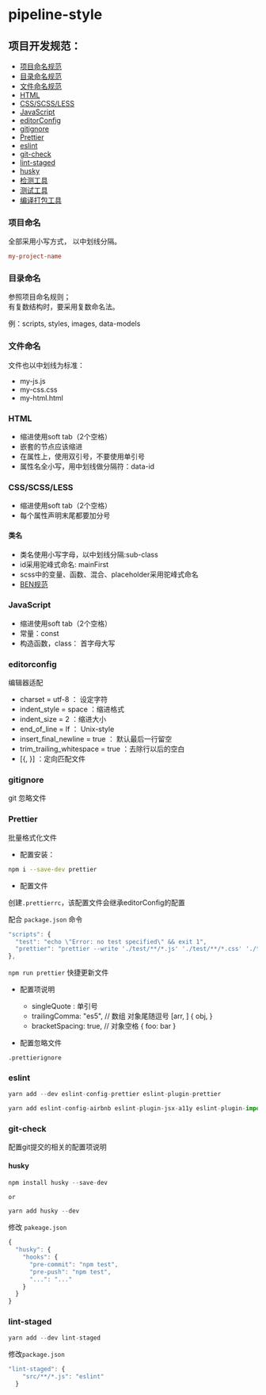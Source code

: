 # pipeline-style

## 项目开发规范：

* [项目命名规范](#项目命名)
* [目录命名规范](#目录命名)
* [文件命名规范](#文件命名)
* [HTML](#HTML)
* [CSS/SCSS/LESS](#CSS/SCSS/LESS)
* [JavaScript](#JavaScript)
* [editorConfig](#editorconfig)
* [gitignore](#gitignore)
* [Prettier](#Prettier)
* [eslint](#eslint)
* [git-check](#git-check) 
* [lint-staged](#lint-staged)
* [husky](#husky)
* [检测工具](#)
* [测试工具](#)
* [编译打包工具](#)

### 项目命名

全部采用小写方式， 以中划线分隔。

```conf
my-project-name
```

### 目录命名

参照项目命名规则；  
有复数结构时，要采用复数命名法。        

例：scripts, styles, images, data-models

### 文件命名

文件也以中划线为标准：

* my-js.js
* my-css.css
* my-html.html

### HTML

* 缩进使用soft tab（2个空格）
* 嵌套的节点应该缩进
* 在属性上，使用双引号，不要使用单引号
* 属性名全小写，用中划线做分隔符：data-id

### CSS/SCSS/LESS

* 缩进使用soft tab（2个空格）
* 每个属性声明末尾都要加分号

#### 类名

* 类名使用小写字母，以中划线分隔:sub-class
* id采用驼峰式命名: mainFirst
* scss中的变量、函数、混合、placeholder采用驼峰式命名
* [BEN规范](./BEM.md)

### JavaScript

* 缩进使用soft tab（2个空格）
* 常量：const
* 构造函数，class： 首字母大写

### editorconfig

编辑器适配

* charset = utf-8 ： 设定字符
* indent_style = space ：缩进格式
* indent_size = 2 ：缩进大小
* end_of_line = lf ： Unix-style
* insert_final_newline = true ： 默认最后一行留空
* trim_trailing_whitespace = true ：去除行以后的空白
* [{, }] ：定向匹配文件

### gitignore

git 忽略文件

### Prettier

批量格式化文件

* 配置安装： 

```sh
npm i --save-dev prettier
```

* 配置文件

创建`.prettierrc`，该配置文件会继承editorConfig的配置

配合 `package.json` 命令

```js
"scripts": {
  "test": "echo \"Error: no test specified\" && exit 1",
  "prettier": "prettier --write './test/**/*.js' './test/**/*.css' './test/**/*.less' './test/**/*.scss' './test/**/*.vue' './test/**/*.jsx'"
},
```

`npm run prettier` 快捷更新文件

* 配置项说明

  * singleQuote : 单引号
  * trailingComma: "es5", // 数组 对象尾随逗号 [arr, ] { obj, }
  * bracketSpacing: true, // 对象空格 { foo: bar }

* 配置忽略文件

`.prettierignore`

### eslint

```js
yarn add --dev eslint-config-prettier eslint-plugin-prettier

yarn add eslint-config-airbnb eslint-plugin-jsx-a11y eslint-plugin-import eslint-plugin-react -D
```

### git-check

配置git提交的相关的配置项说明

#### husky

```js
npm install husky --save-dev

or

yarn add husky --dev
```

修改 `pakeage.json`

```js
{
  "husky": {
    "hooks": {
      "pre-commit": "npm test",
      "pre-push": "npm test",
      "...": "..."
    }
  }
}
```

### lint-staged

```js
yarn add --dev lint-staged
```

修改`package.json`

```js
"lint-staged": {
    "src/**/*.js": "eslint"
  }
```
